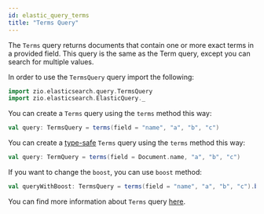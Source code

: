 ```yaml
---
id: elastic_query_terms
title: "Terms Query"
---
```


The `Terms` query returns documents that contain one or more exact terms in a provided field.
This query is the same as the Term query, except you can search for multiple values.

In order to use the `TermsQuery` query import the following:
```scala
import zio.elasticsearch.query.TermsQuery
import zio.elasticsearch.ElasticQuery._
```

You can create a `Terms` query using the `terms` method this way:
```scala
val query: TermsQuery = terms(field = "name", "a", "b", "c")
```

You can create a [type-safe](https://lambdaworks.github.io/zio-elasticsearch/overview/overview_zio_prelude_schema) `Terms` query using the `terms` method this way:
```scala
val query: TermQuery = terms(field = Document.name, "a", "b", "c")
```

If you want to change the `boost`, you can use `boost` method:
```scala
val queryWithBoost: TermsQuery = terms(field = "name", "a", "b", "c").boost(2.0)
```

You can find more information about `Terms` query [here](https://www.elastic.co/guide/en/elasticsearch/reference/7.17/query-dsl-terms-query.html).
